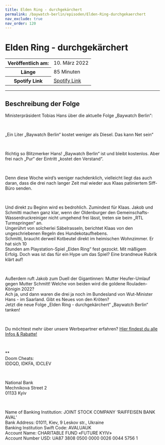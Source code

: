 ```yaml
---
title: Elden Ring - durchgekärchert
permalink: /baywatch-berlin/episoden/Elden-Ring-durchgekaerchert
nav_exclude: true
nav_order: 120
---
```


# Elden Ring - durchgekärchert
<table class="resp-table dcf-table dcf-table-responsive dcf-table-bordered dcf-table-striped dcf-w-100%">
                    <tbody>
                        <tr>
                            <th scope="row">Veröffentlich am:</th>
                            <td data-label="Veröffentlich am:">10. März 2022</td>
                        </tr>
                        <tr>
                            <th scope="row">Länge </th>
                            <td data-label="Länge ">85 Minuten</td>
                        </tr><tr>
                                <th scope="row">Spotify Link</th>
                                <td data-label="Spotify Link"><a href="https://open.spotify.com/episode/6rkfZuCx8oPU0Xujob7ytU">Spotify Link</a></td>
                            </tr></tbody>
                </table>

***

## Beschreibung der Folge

<div>
<p>Ministerpräsident Tobias Hans über die aktuelle Folge „Baywatch Berlin“:</p><br/><p>„Ein Liter „Baywatch Berlin“ kostet weniger als Diesel. Das kann Net sein“</p><br/><p>Richtig so Blitzmerker Hans! „Baywatch Berlin“ ist und bleibt kostenlos. Aber frei nach „Pur“ der Eintritt „kostet den Verstand“. </p><br/><p>Denn diese Woche wird’s weniger nachdenklich, vielleicht liegt das auch daran, dass die drei nach langer Zeit mal wieder aus Klaas patiniertem Siff-Büro senden.</p><br/><p>Und direkt zu Beginn wird es bedrohlich. Zumindest für Klaas. Jakob und Schmitti machen ganz klar, wenn der Oldenburger den Gemeinschafts-Wasserdruckreiniger nicht umgehend frei lässt, treten sie beim „RTL Turmspringen“ an.<br/>Ungerührt von solcherlei Säbelrasseln, berichtet Klaas von den ungeschriebenen Regeln des Hundekotaufhebens.<br/>Schmitti, braucht derweil Kotbeutel direkt im heimischen Wohnzimmer. Er hat sich 10<br/>Stunden am Playstation-Spiel „Elden Ring“ fest gezockt. Mit mäßigem Erfolg. Doch was ist das für ein Hype um das Spiel? Eine brandneue Rubrik klärt auf!</p><br/><p>Außerdem ruft Jakob zum Duell der Gigantinnen: Mutter Heufer-Umlauf gegen Mutter Schmitt! Welche von beiden wird die goldene Rouladen-Königin 2022?<br/>Ach ja, und dann waren die drei ja noch im Bundesland von Wut-Minister Hans - im Saarland. Gibt es Neues von den Kröten? <br/>Jetzt die neue Folge „Elden Ring - durchgekärchert“ „Baywatch Berlin“ tanken!</p><br/><p>Du möchtest mehr über unsere Werbepartner erfahren? <a href="https://linktr.ee/BaywatchBerlin" rel="nofollow">Hier findest du alle Infos &amp; Rabatte!</a></p><br/><p>**<br/>Doom Cheats: <br/>IDDQD, IDKFA, IDCLEV</p><br/><p>National Bank<br/>Mechnikova Street 2<br/>01133 Kyiv</p><br/><p>Name of Banking Institution: JOINT STOCK COMPANY ‘RAIFFEISEN BANK AVAL’<br/>Bank Address: 01011, Kiev, 9 Leskov str., Ukraine<br/>Banking Institution Swift Code: AVALUAUK<br/>Account Name: CHARITABLE FUND «FUTURE KYIV»<br/>Account Number USD: UA87 3808 0500 0000 0026 0044 5756 1</p>  
</div>

